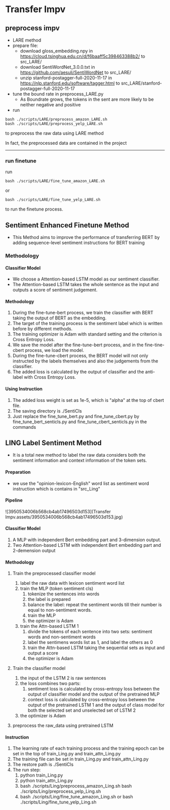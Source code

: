 # Transfer Impv

## preprocess impv

* LARE method
* prepare file:
  * download gloss_embedding.npy in https://cloud.tsinghua.edu.cn/d/f6baaff5c398463388b2/ to src_LARE/
  * download SentiWordNet_3.0.0.txt in https://github.com/aesuli/SentiWordNet to src_LARE/
  * unzip stanford-postagger-full-2020-11-17 in https://nlp.stanford.edu/software/tagger.html to src_LARE/stanford-postagger-full-2020-11-17
* tune the bound rate in preprocess_LARE.py
  * As Boundrate grows, the tokens in the sent are more likely to be neither negative and positive
* run 

```
bash ./scripts/LARE/preprocess_amazon_LARE.sh
bash ./scripts/LARE/preprocess_yelp_LARE.sh
```

to preprocess the raw data using LARE method

In fact, the preprocessed data are contained in the project

***

### run finetune

run

```
bash ./scripts/LARE/fine_tune_amazon_LARE.sh
```

or

```
bash ./scripts/LARE/fine_tune_yelp_LARE.sh
```

to run the finetune process.

## Sentiment Enhanced Finetune Method

* This Method aims to improve the performance of transferring BERT by adding sequence-level sentiment instructions for BERT training

### Methodology

#### Classifier Model

* We choose a Attention-based LSTM model as our sentiment classifier.
* The Attention-based LSTM takes the whole sentence as the input and outputs a score of sentiment judgement.

#### Methodology

1. During the fine-tune-bert process, we train the classifier with BERT taking the output of BERT as the embedding.
2. The target of the training process is the sentiment label which is written before by different methods.
3. The training optimizer is Adam with standard setting and the criterion is Cross Entropy Loss.
4. We save the model after the fine-tune-bert process, and in the fine-tine-cbert process, we load the model.
5. During the fine-tune-cbert process, the BERT model will not only instructed by the labels themselves and also the judgements from the classifier.
6. The added loss is calculated by the output of classifier and the anti-label with Cross Entropy Loss.

#### Using Instruction

1. The added loss weight is set as 1e-5, which is "alpha" at the top of cbert file.
2. The saving directory is ./SentiCls
3. Just replace the fine_tune_bert.py and fine_tune_cbert.py by fine_tune_bert_senticls.py and fine_tune_cbert_senticls.py in the commands

## LING Label Sentiment Method

* It is a total new method to label the raw data considers both the sentiment information and context information of the token sets.

#### Preparation

* we use the "opinion-lexicon-English" word list as sentiment word instruction which is contains in "src_Ling"

#### Pipeline

![3950534006b568cb4ab17496503d153](Transfer Impv.assets/3950534006b568cb4ab17496503d153.jpg)

#### Classifier Model

1. A MLP with independent Bert embedding part and 3-dimension output.
2. Two Attention-based LSTM with independent Bert embedding part and 2-demension output

#### Methodology

1. Train the preprocessed classifier model
   1. label the raw data with lexicon sentiment word list
   2. train the MLP (token sentiment cls)
      1. tokenize the sentences into words
      2. the label is prepared
      3. balance the label: repeat the sentiment words till their number is equal to non-sentiment words.
      4. train the MLP
      5. the optimizer is Adam
   3. train the Attn-based LSTM 1
      1. divide the tokens of each sentence into two sets: sentiment words and non-sentiment words
      2. label the sentimens words list as 1, and label the others as 0
      3. train the Attn-based LSTM taking the sequential sets as input and output a score
      4. the optimizer is Adam
2. Train the classifier model
   1. the input of the LSTM 2 is raw sentences
   2. the loss combines two parts:
      1. sentiment loss is calculated by cross-entropy loss between the output of classifier model and the output of the pretrained MLP
      2. context loss is calculated by cross-entropy loss between the output of the pretrained LSTM 1 and the output of class model for both the selected set and unselected set of LSTM 2
   3. the optimizer is Adam

3. preprocess the raw_data using pretrained LSTM

#### Instruction

1. The learning rate of each training process and the training epoch can be set in the top of train_Ling.py and train_attn_Ling.py
2. The training file can be set in train_Ling.py and train_attn_Ling.py
3. The restore path is ./SentiCls
4. The run step:
   1. python train_Ling.py
   2. python train_attn_Ling.py
   3. bash ./scripts/Ling/preprocess_amazon_Ling.sh
      bash ./scripts/Ling/preprocess_yelp_Ling.sh
   4. bash ./scripts/Ling/fine_tune_amazon_Ling.sh or bash ./scripts/Ling/fine_tune_yelp_Ling.sh


